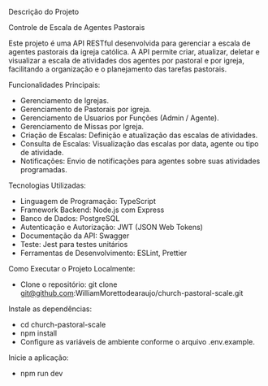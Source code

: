 Descrição do Projeto

Controle de Escala de Agentes Pastorais

Este projeto é uma API RESTful desenvolvida para gerenciar a escala de agentes pastorais da igreja católica. A API permite criar, atualizar, deletar e visualizar a escala de atividades dos agentes por pastoral e por igreja, facilitando a organização e o planejamento das tarefas pastorais.

Funcionalidades Principais:
- Gerenciamento de Igrejas.
- Gerenciamento de Pastorais por igreja.
- Gerenciamento de Usuarios por Funções (Admin / Agente).
- Gerenciamento de Missas por Igreja.
- Criação de Escalas: Definição e atualização das escalas de atividades.
- Consulta de Escalas: Visualização das escalas por data, agente ou tipo de atividade.
- Notificações: Envio de notificações para agentes sobre suas atividades programadas.
  
Tecnologias Utilizadas:
- Linguagem de Programação: TypeScript
- Framework Backend: Node.js com Express
- Banco de Dados: PostgreSQL
- Autenticação e Autorização: JWT (JSON Web Tokens)
- Documentação da API: Swagger
- Teste: Jest para testes unitários
- Ferramentas de Desenvolvimento: ESLint, Prettier

Como Executar o Projeto Localmente:
- Clone o repositório: git clone git@github.com:WilliamMorettodearaujo/church-pastoral-scale.git

Instale as dependências:
- cd church-pastoral-scale
- npm install
- Configure as variáveis de ambiente conforme o arquivo .env.example.

Inicie a aplicação:
- npm run dev
